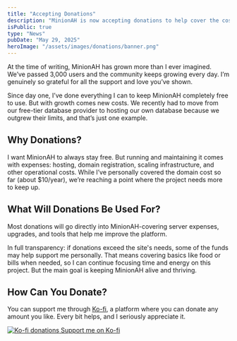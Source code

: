 ```yaml
---
title: "Accepting Donations"
description: "MinionAH is now accepting donations to help cover the costs of running the website and its services."
isPublic: true
type: "News"
pubDate: "May 29, 2025"
heroImage: "/assets/images/donations/banner.png"
---
```


At the time of writing, MinionAH has grown more than I ever imagined. We’ve passed 3,000 users and the community keeps growing every day. I’m genuinely so grateful for all the support and love you’ve shown.

Since day one, I’ve done everything I can to keep MinionAH completely free to use. But with growth comes new costs. We recently had to move from our free-tier database provider to hosting our own database because we outgrew their limits, and that’s just one example.

## Why Donations?

I want MinionAH to always stay free. But running and maintaining it comes with expenses: hosting, domain registration, scaling infrastructure, and other operational costs. While I’ve personally covered the domain cost so far (about $10/year), we’re reaching a point where the project needs more to keep up.

## What Will Donations Be Used For?

Most donations will go directly into MinionAH-covering server expenses, upgrades, and tools that help me improve the platform.

In full transparency: if donations exceed the site's needs, some of the funds may help support me personally. That means covering basics like food or bills when needed, so I can continue focusing time and energy on this project. But the main goal is keeping MinionAH alive and thriving.

## How Can You Donate?

You can support me through [Ko-fi](https://ko-fi.com/F1F04KOJQ), a platform where you can donate any amount you like. Every bit helps, and I seriously appreciate it.

<link href='https://fonts.googleapis.com/css?family=Quicksand:400,700' rel='stylesheet' type='text/css'>

<style>
  @keyframes kofi-wiggle {
    0%, 60% { transform: rotate(0) scale(1); }
    75% { transform: scale(1.12); }
    80% { transform: scale(1.1); }
    84% { transform: rotate(-10deg) scale(1.1); }
    88% { transform: rotate(10deg) scale(1.1); }
    92% { transform: rotate(-10deg) scale(1.1); }
    96% { transform: rotate(10deg) scale(1.1); }
    100% { transform: rotate(0) scale(1); }
  }
</style>

<a title="Support me on ko-fi.com" class="no-underline inline-flex bg-background border border-input p-3 rounded-md font-['Quicksand',Helvetica,Century_Gothic,sans-serif] cursor-pointer align-middle font-bold text-sm break-words items-center gap-1 hover:text-accent-foreground hover:bg-accent transition-colors text-center" href="https://ko-fi.com/F1F04KOJQ" target="_blank">
  <img src="https://storage.ko-fi.com/cdn/cup-border.png" alt="Ko-fi donations" class="h-[0.9375rem]! w-5.5! m-0! rounded-none! animate-[kofi-wiggle_3s_infinite]" />
  Support me on Ko-fi
</a>